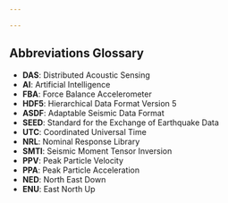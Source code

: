 ```yaml
---

---
```


## Abbreviations Glossary

- **DAS**: Distributed Acoustic Sensing
- **AI**: Artificial Intelligence
- **FBA**: Force Balance Accelerometer
- **HDF5**: Hierarchical Data Format Version 5
- **ASDF**: Adaptable Seismic Data Format
- **SEED**: Standard for the Exchange of Earthquake Data
- **UTC**: Coordinated Universal Time
- **NRL**: Nominal Response Library
- **SMTI**: Seismic Moment Tensor Inversion
- **PPV**: Peak Particle Velocity
- **PPA**: Peak Particle Acceleration
- **NED**: North East Down
- **ENU**: East North Up

<!--stackedit_data:
eyJoaXN0b3J5IjpbMTgwMjU0NzM2MSwtOTA4MDM4NDU4XX0=
-->
